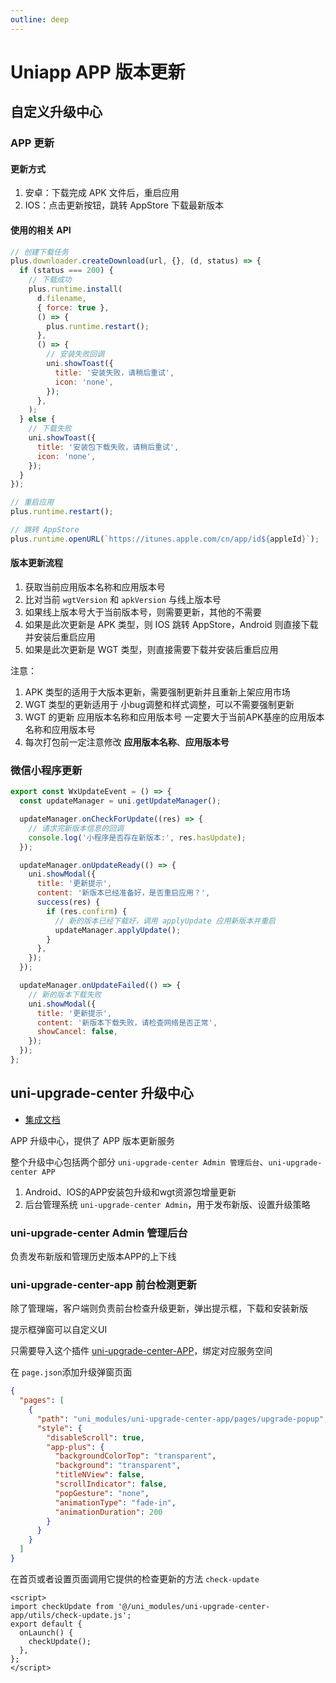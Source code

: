 ```yaml
---
outline: deep
---
```


# Uniapp APP 版本更新

## 自定义升级中心

### APP 更新

#### 更新方式

1. 安卓：下载完成 APK 文件后，重启应用
2. IOS：点击更新按钮，跳转 AppStore 下载最新版本

#### 使用的相关 API

```js
// 创建下载任务
plus.downloader.createDownload(url, {}, (d, status) => {
  if (status === 200) {
    // 下载成功
    plus.runtime.install(
      d.filename,
      { force: true },
      () => {
        plus.runtime.restart();
      },
      () => {
        // 安装失败回调
        uni.showToast({
          title: '安装失败，请稍后重试',
          icon: 'none',
        });
      },
    );
  } else {
    // 下载失败
    uni.showToast({
      title: '安装包下载失败，请稍后重试',
      icon: 'none',
    });
  }
});

// 重启应用
plus.runtime.restart();

// 跳转 AppStore
plus.runtime.openURL(`https://itunes.apple.com/cn/app/id${appleId}`);
```

#### 版本更新流程

1. 获取当前应用版本名称和应用版本号
2. 比对当前 `wgtVersion` 和 `apkVersion` 与线上版本号
3. 如果线上版本号大于当前版本号，则需要更新，其他的不需要
4. 如果是此次更新是 APK 类型，则 IOS 跳转 AppStore，Android 则直接下载并安装后重启应用
5. 如果是此次更新是 WGT 类型，则直接需要下载并安装后重启应用

注意：

1. APK 类型的适用于大版本更新，需要强制更新并且重新上架应用市场
2. WGT 类型的更新适用于 小bug调整和样式调整，可以不需要强制更新
3. WGT 的更新 应用版本名称和应用版本号 一定要大于当前APK基座的应用版本名称和应用版本号
4. 每次打包前一定注意修改 **应用版本名称**、**应用版本号**

### 微信小程序更新

```js
export const WxUpdateEvent = () => {
  const updateManager = uni.getUpdateManager();

  updateManager.onCheckForUpdate((res) => {
    // 请求完新版本信息的回调
    console.log('小程序是否存在新版本:', res.hasUpdate);
  });

  updateManager.onUpdateReady(() => {
    uni.showModal({
      title: '更新提示',
      content: '新版本已经准备好，是否重启应用？',
      success(res) {
        if (res.confirm) {
          // 新的版本已经下载好，调用 applyUpdate 应用新版本并重启
          updateManager.applyUpdate();
        }
      },
    });
  });

  updateManager.onUpdateFailed(() => {
    // 新的版本下载失败
    uni.showModal({
      title: '更新提示',
      content: '新版本下载失败，请检查网络是否正常',
      showCancel: false,
    });
  });
};
```

## uni-upgrade-center 升级中心

- [集成文档](https://doc.dcloud.net.cn/uniCloud/upgrade-center.html)

APP 升级中心，提供了 APP 版本更新服务

整个升级中心包括两个部分 `uni-upgrade-center Admin 管理后台`、`uni-upgrade-center APP`

1. Android、IOS的APP安装包升级和wgt资源包增量更新
2. 后台管理系统 `uni-upgrade-center Admin`，用于发布新版、设置升级策略

### uni-upgrade-center Admin 管理后台

负责发布新版和管理历史版本APP的上下线

### uni-upgrade-center-app 前台检测更新

除了管理端，客户端则负责前台检查升级更新，弹出提示框，下载和安装新版

提示框弹窗可以自定义UI

只需要导入这个插件 [uni-upgrade-center-APP](https://ext.dcloud.net.cn/plugin?id=4542)，绑定对应服务空间

在 `page.json`添加升级弹窗页面

```json
{
  "pages": [
    {
      "path": "uni_modules/uni-upgrade-center-app/pages/upgrade-popup",
      "style": {
        "disableScroll": true,
        "app-plus": {
          "backgroundColorTop": "transparent",
          "background": "transparent",
          "titleNView": false,
          "scrollIndicator": false,
          "popGesture": "none",
          "animationType": "fade-in",
          "animationDuration": 200
        }
      }
    }
  ]
}
```

在首页或者设置页面调用它提供的检查更新的方法 `check-update`

```vue
<script>
import checkUpdate from '@/uni_modules/uni-upgrade-center-app/utils/check-update.js';
export default {
  onLaunch() {
    checkUpdate();
  },
};
</script>
```
